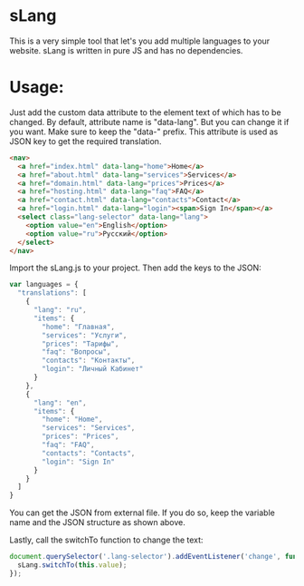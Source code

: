 # sLang
This is a very simple tool that let's you add multiple languages to your website. sLang is written in pure JS and has no dependencies.

# Usage:
Just add the custom data attribute to the element text of which has to be changed. By default, attribute name is "data-lang". But you can change it if you want. Make sure to keep the "data-" prefix. This attribute is used as JSON key to get the required translation.

```html
<nav>
  <a href="index.html" data-lang="home">Home</a>
  <a href="about.html" data-lang="services">Services</a>
  <a href="domain.html" data-lang="prices">Prices</a>
  <a href="hosting.html" data-lang="faq">FAQ</a>
  <a href="contact.html" data-lang="contacts">Contact</a>
  <a href="login.html" data-lang="login"><span>Sign In</span></a>
  <select class="lang-selector" data-lang="lang">
    <option value="en">English</option>
    <option value="ru">Pусский</option>
  </select>
</nav>

```

Import the sLang.js to your project. Then add the keys to the JSON:

```javascript
var languages = {
  "translations": [
    {
      "lang": "ru",
      "items": {
        "home": "Главная",
        "services": "Услуги",
        "prices": "Тарифы",
        "faq": "Вопросы",
        "contacts": "Контакты",
        "login": "Личный Кабинет"
      }
    },
    {
      "lang": "en",
      "items": {
        "home": "Home",
        "services": "Services",
        "prices": "Prices",
        "faq": "FAQ",
        "contacts": "Contacts",
        "login": "Sign In"
      }
    }
  ]
}
  ```
You can get the JSON from external file. If you do so, keep the variable name and the JSON structure as shown above.
 
Lastly, call the switchTo function to change the text:

```javascript
document.querySelector('.lang-selector').addEventListener('change', function() {
  sLang.switchTo(this.value);
});
```
